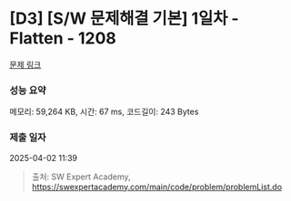 # [D3] [S/W 문제해결 기본] 1일차 - Flatten - 1208 

[문제 링크](https://swexpertacademy.com/main/code/problem/problemDetail.do?contestProbId=AV139KOaABgCFAYh) 

### 성능 요약

메모리: 59,264 KB, 시간: 67 ms, 코드길이: 243 Bytes

### 제출 일자

2025-04-02 11:39



> 출처: SW Expert Academy, https://swexpertacademy.com/main/code/problem/problemList.do